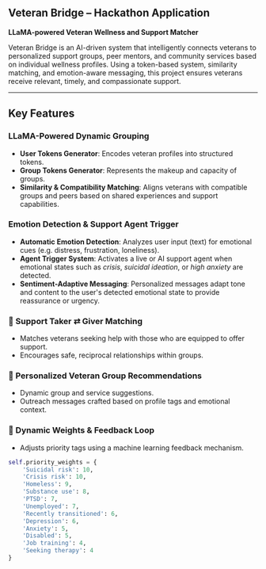 ## Veteran Bridge – Hackathon Application

**LLaMA-powered Veteran Wellness and Support Matcher**

Veteran Bridge is an AI-driven system that intelligently connects veterans to personalized support groups, peer mentors, and community services based on individual wellness profiles. Using a token-based system, similarity matching, and emotion-aware messaging, this project ensures veterans receive relevant, timely, and compassionate support.

---

##  Key Features

###  LLaMA-Powered Dynamic Grouping
- **User Tokens Generator**: Encodes veteran profiles into structured tokens.
- **Group Tokens Generator**: Represents the makeup and capacity of groups.
- **Similarity & Compatibility Matching**: Aligns veterans with compatible groups and peers based on shared experiences and support capabilities.

###  Emotion Detection & Support Agent Trigger
- **Automatic Emotion Detection**: Analyzes user input (text) for emotional cues (e.g. distress, frustration, loneliness).
- **Agent Trigger System**: Activates a live or AI support agent when emotional states such as *crisis*, *suicidal ideation*, or *high anxiety* are detected.
- **Sentiment-Adaptive Messaging**: Personalized messages adapt tone and content to the user's detected emotional state to provide reassurance or urgency.

### 🤝 Support Taker ⇄ Giver Matching
- Matches veterans seeking help with those who are equipped to offer support.
- Encourages safe, reciprocal relationships within groups.

### 📩 Personalized Veteran Group Recommendations
- Dynamic group and service suggestions.
- Outreach messages crafted based on profile tags and emotional context.

### 🔁 Dynamic Weights & Feedback Loop
- Adjusts priority tags using a machine learning feedback mechanism.

```python
self.priority_weights = {
    'Suicidal risk': 10,
    'Crisis risk': 10,
    'Homeless': 9,
    'Substance use': 8,
    'PTSD': 7,
    'Unemployed': 7,
    'Recently transitioned': 6,
    'Depression': 6,
    'Anxiety': 5,
    'Disabled': 5,
    'Job training': 4,
    'Seeking therapy': 4
}
